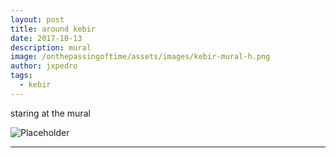 ```yaml
---
layout: post
title: around kebir
date: 2017-10-13
description: mural
image: /onthepassingoftime/assets/images/kebir-mural-h.png
author: jxpedro
tags: 
  - kebir
---
```

<p >staring at the mural</p>

![Placeholder](/onthepassingoftime/assets/images/kebir-mural.jpg)

<p></p>

<hr/>
